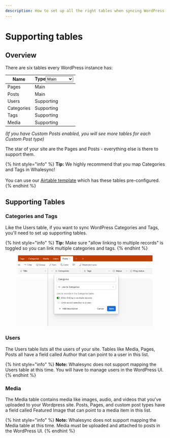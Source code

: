 ```yaml
---
description: How to set up all the right tables when syncing WordPress
---
```


# Supporting tables

## Overview

There are six tables every WordPress instance has:

<table><thead><tr><th>Name</th><th>Type<select><option value="2cf6fc5309b64ecd8815745df5fcdaaa" label="Main" color="blue"></option><option value="9b401e0fa5c04bda85fd3486ce2cb75c" label="Supporting" color="blue"></option></select></th></tr></thead><tbody><tr><td>Pages</td><td><span data-option="2cf6fc5309b64ecd8815745df5fcdaaa">Main</span></td></tr><tr><td>Posts</td><td><span data-option="2cf6fc5309b64ecd8815745df5fcdaaa">Main</span></td></tr><tr><td>Users</td><td><span data-option="9b401e0fa5c04bda85fd3486ce2cb75c">Supporting</span></td></tr><tr><td>Categories</td><td><span data-option="9b401e0fa5c04bda85fd3486ce2cb75c">Supporting</span></td></tr><tr><td>Tags</td><td><span data-option="9b401e0fa5c04bda85fd3486ce2cb75c">Supporting</span></td></tr><tr><td>Media</td><td><span data-option="9b401e0fa5c04bda85fd3486ce2cb75c">Supporting</span></td></tr></tbody></table>



_(If you have Custom Posts enabled, you will see more tables for each Custom Post type)_

The star of your site are the Pages and Posts - everything else is there to support them.

{% hint style="info" %}
**Tip:** We highly recommend that you map Categories and Tags in Whalesync!\
\
You can use our [Airtable template](https://www.whalesync.com/template-packs/wordpress-blog-3) which has these tables pre-configured.
{% endhint %}

## Supporting Tables

###

### Categories and Tags

Like the Users table, if you want to sync WordPress Categories and Tags, you'll need to set up supporting tables.

{% hint style="info" %}
**Tip:** Make sure "allow linking to multiple records" is toggled so you can link multiple categories and tags.
{% endhint %}

<figure><img src="../../.gitbook/assets/Screenshot 2023-05-26 at 11.43.53 AM.png" alt=""><figcaption></figcaption></figure>

### Users

The Users table lists all the users of your site. Tables like Media, Pages, Posts all have a field called Author that can point to a user in this list.&#x20;

{% hint style="info" %}
**Note:** Whalesync does not support mapping the Users table at this time. You will have to manage users in the WordPress UI.
{% endhint %}

### Media

The Media table contains media like images, audio, and videos that you've uploaded to your Wordpress site. Posts, Pages, and custom post types have a field called Featured Image that can point to a media item in this list.

{% hint style="info" %}
**Note:** Whalesync does not support mapping the Media table at this time. Media must be uploaded and attached to posts in the WordPress UI.
{% endhint %}

